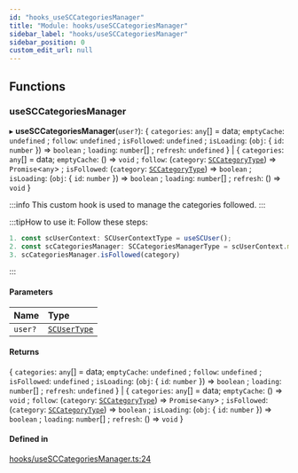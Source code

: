 ```yaml
---
id: "hooks_useSCCategoriesManager"
title: "Module: hooks/useSCCategoriesManager"
sidebar_label: "hooks/useSCCategoriesManager"
sidebar_position: 0
custom_edit_url: null
---
```


## Functions

### useSCCategoriesManager

▸ **useSCCategoriesManager**(`user?`): { `categories`: `any`[] = data; `emptyCache`: `undefined` ; `follow`: `undefined` ; `isFollowed`: `undefined` ; `isLoading`: (`obj`: { `id`: `number`  }) => `boolean` ; `loading`: `number`[] ; `refresh`: `undefined`  } \| { `categories`: `any`[] = data; `emptyCache`: () => `void` ; `follow`: (`category`: [`SCCategoryType`](../interfaces/types_category.SCCategoryType)) => `Promise`<`any`\> ; `isFollowed`: (`category`: [`SCCategoryType`](../interfaces/types_category.SCCategoryType)) => `boolean` ; `isLoading`: (`obj`: { `id`: `number`  }) => `boolean` ; `loading`: `number`[] ; `refresh`: () => `void`  }

:::info
This custom hook is used to manage the categories followed.
:::

:::tipHow to use it:
Follow these steps:
```jsx
1. const scUserContext: SCUserContextType = useSCUser();
2. const scCategoriesManager: SCCategoriesManagerType = scUserContext.manager.categories;
3. scCategoriesManager.isFollowed(category)
```
:::

#### Parameters

| Name | Type |
| :------ | :------ |
| `user?` | [`SCUserType`](../interfaces/types_user.SCUserType) |

#### Returns

{ `categories`: `any`[] = data; `emptyCache`: `undefined` ; `follow`: `undefined` ; `isFollowed`: `undefined` ; `isLoading`: (`obj`: { `id`: `number`  }) => `boolean` ; `loading`: `number`[] ; `refresh`: `undefined`  } \| { `categories`: `any`[] = data; `emptyCache`: () => `void` ; `follow`: (`category`: [`SCCategoryType`](../interfaces/types_category.SCCategoryType)) => `Promise`<`any`\> ; `isFollowed`: (`category`: [`SCCategoryType`](../interfaces/types_category.SCCategoryType)) => `boolean` ; `isLoading`: (`obj`: { `id`: `number`  }) => `boolean` ; `loading`: `number`[] ; `refresh`: () => `void`  }

#### Defined in

[hooks/useSCCategoriesManager.ts:24](https://github.com/selfcommunity/community-ui/blob/9148e4e/packages/sc-core/src/hooks/useSCCategoriesManager.ts#L24)
